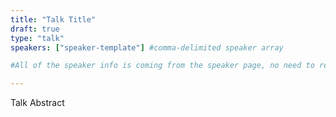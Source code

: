```yaml
---
title: "Talk Title"
draft: true
type: "talk"
speakers: ["speaker-template"] #comma-delimited speaker array

#All of the speaker info is coming from the speaker page, no need to reiterate here

---
```


Talk Abstract
